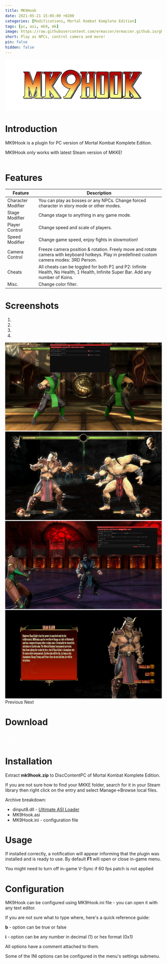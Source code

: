 ```yaml
---
title: MK9Hook
date: 2021-05-21 15:05:00 +0200
categories: [Modifications, Mortal Kombat Komplete Edition]
tags: [pc, asi, mk9, mk]   
image: https://raw.githubusercontent.com/ermaccer/ermaccer.github.io/gh-pages/assets/mods/mk9/mk9hook/2.jpg
short: Play as NPCs, control camera and more!
pin: false
hidden: false
---
```


 <img class="img-fluid mx-auto" alt="mk9hook" src="https://raw.githubusercontent.com/ermaccer/ermaccer.github.io/gh-pages/assets/projects/mk9hook_logo_export.png">

# Introduction
MK9Hook is a plugin for PC version of Mortal Kombat Komplete Edition.

<div class="alert bg-dark">
 MK9Hook only works with latest Steam version of MKKE!
</div>

<a class="btn btn-block btn-dark bg-dark text-gray btn-sm" style="color: white;" href="/posts/mk9hookvita" role="button">
<i class="fab fa-playstation"></i>
Vita Version
</a>

# Features

| Feature | Description |
| --- | --- |
|Character Modifier| You can play as bosses or any NPCs. Change forced character in story mode or other modes. |
|Stage Modifier| Change stage to anything in any game mode.  |
|Player Control| Change speed and scale of players. |
|Speed Modifier| Change game speed, enjoy fights in slowmotion!  |
|Camera Control| Freeze camera position & rotation. Freely move and rotate camera with keyboard hotkeys. Play in predefined custom camera modes: 3RD Person.   |
|Cheats| All cheats can be toggled for both P1 and P2: Infinite Health, No Health, 1 Health, Infinite Super Bar. Add any number of Koins. |
|Misc.| Change color filter.  |



# Screenshots

<div id="carouselScreenshots" class="carousel slide" data-ride="carousel">
  <ol class="carousel-indicators">
    <li data-target="#carouselScreenshots" data-slide-to="0" class="active"></li>
    <li data-target="#carouselScreenshots" data-slide-to="1"></li>
    <li data-target="#carouselScreenshots" data-slide-to="2"></li>
	<li data-target="#carouselScreenshots" data-slide-to="3"></li>
  </ol>
  <div class="carousel-inner">
    <div class="carousel-item active">
      <img class="d-block w-100" src="https://raw.githubusercontent.com/ermaccer/ermaccer.github.io/gh-pages/assets/mods/mk9/mk9hook/1.jpg">
    </div>
    <div class="carousel-item">
      <img class="d-block w-100" src="https://raw.githubusercontent.com/ermaccer/ermaccer.github.io/gh-pages/assets/mods/mk9/mk9hook/2.jpg">
    </div>
    <div class="carousel-item">
      <img class="d-block w-100" src="https://raw.githubusercontent.com/ermaccer/ermaccer.github.io/gh-pages/assets/mods/mk9/mk9hook/3.jpg">
    </div>
	<div class="carousel-item">
      <img class="d-block w-100" src="https://raw.githubusercontent.com/ermaccer/ermaccer.github.io/gh-pages/assets/mods/mk9/mk9hook/4.jpg">
    </div>
  </div>
  <a class="carousel-control-prev" href="#carouselScreenshots" style="text-decoration: none;" role="button" data-slide="prev">
    <span class="carousel-control-prev-icon" aria-hidden="true"></span>
    <span class="sr-only">Previous</span>
  </a>
  <a class="carousel-control-next" href="#carouselScreenshots" style="text-decoration: none;" role="button" data-slide="next">
    <span class="carousel-control-next-icon" aria-hidden="true"></span>
    <span class="sr-only">Next</span>
  </a>
</div>

# Download

<a class="btn btn-block btn-dark bg-dark text-gray btn-lg" style="color: white;" href="https://github.com/ermaccer/MK9Hook/releases/latest/download/mk9hook.zip" role="button">
<i class="fas fa-download"></i>
Download
</a>
<br>
<a class="btn btn-block btn-dark bg-dark text-gray btn-lg" style="color: white;" href="https://github.com/ermaccer/MK9Hook/" role="button">
<i class="fab fa-github"></i>
Source
</a>

# Installation 

Extract **mk9hook.zip** to DiscContentPC of Mortal Kombat Komplete Edition.

If you are not sure how to find your MKKE folder, search for it in your Steam library then right click on the entry and select Manage->Browse local files.

Archive breakdown:

 - dinput8.dll - [Ultimate ASI Loader](https://github.com/ThirteenAG/Ultimate-ASI-Loader/)
 - MK9Hook.asi 
 - MK9Hook.ini - configuration file


# Usage

If installed correctly, a notification will appear informing that the plugin was installed
and is ready to use. By default **F1** will open or close in-game menu.

<div class="alert bg-dark">
	You might need to turn off in-game V-Sync if 60 fps patch is not applied
</div>




# Configuration

MK9Hook can be configured using MK9Hook.ini file - you can open it with any text editor.


If you are not sure what to type where, here's a quick reference guide:

**b** - option can be true or false

**i** - option can be any number in decimal (1) or hex format (0x1)

All options have a comment attached to them.



<div class="alert bg-dark">
 Some of the INI options can be configured in the menu's settings submenu.
</div>


